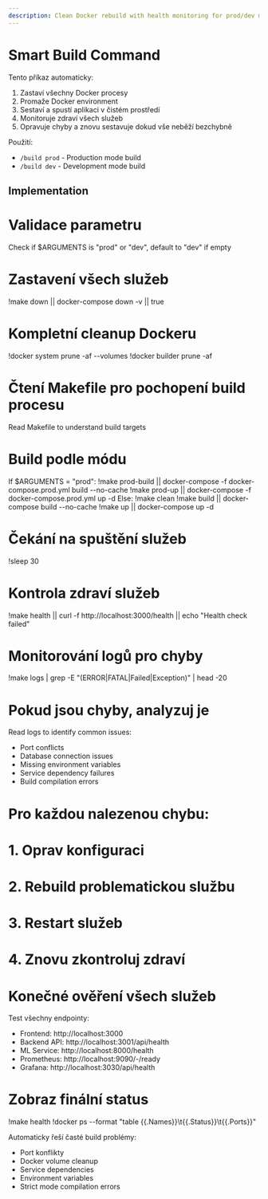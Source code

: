 ```yaml
---
description: Clean Docker rebuild with health monitoring for prod/dev modes
---
```


# Smart Build Command

Tento příkaz automaticky:
1. Zastaví všechny Docker procesy
2. Promaže Docker environment
3. Sestaví a spustí aplikaci v čistém prostředí
4. Monitoruje zdraví všech služeb
5. Opravuje chyby a znovu sestavuje dokud vše neběží bezchybně

Použití: 
- `/build prod` - Production mode build
- `/build dev` - Development mode build

## Implementation

# Validace parametru
Check if $ARGUMENTS is "prod" or "dev", default to "dev" if empty

# Zastavení všech služeb
!make down || docker-compose down -v || true

# Kompletní cleanup Dockeru
!docker system prune -af --volumes
!docker builder prune -af

# Čtení Makefile pro pochopení build procesu
Read Makefile to understand build targets

# Build podle módu
If $ARGUMENTS = "prod":
  !make prod-build || docker-compose -f docker-compose.prod.yml build --no-cache
  !make prod-up || docker-compose -f docker-compose.prod.yml up -d
Else:
  !make clean
  !make build || docker-compose build --no-cache
  !make up || docker-compose up -d

# Čekání na spuštění služeb
!sleep 30

# Kontrola zdraví služeb
!make health || curl -f http://localhost:3000/health || echo "Health check failed"

# Monitorování logů pro chyby
!make logs | grep -E "(ERROR|FATAL|Failed|Exception)" | head -20

# Pokud jsou chyby, analyzuj je
Read logs to identify common issues:
- Port conflicts
- Database connection issues  
- Missing environment variables
- Service dependency failures
- Build compilation errors

# Pro každou nalezenou chybu:
# 1. Oprav konfiguraci
# 2. Rebuild problematickou službu
# 3. Restart služeb
# 4. Znovu zkontroluj zdraví

# Konečné ověření všech služeb
Test všechny endpointy:
- Frontend: http://localhost:3000
- Backend API: http://localhost:3001/api/health  
- ML Service: http://localhost:8000/health
- Prometheus: http://localhost:9090/-/ready
- Grafana: http://localhost:3030/api/health

# Zobraz finální status
!make health
!docker ps --format "table {{.Names}}\t{{.Status}}\t{{.Ports}}"

Automaticky řeší časté build problémy:
- Port konflikty
- Docker volume cleanup
- Service dependencies
- Environment variables
- Strict mode compilation errors